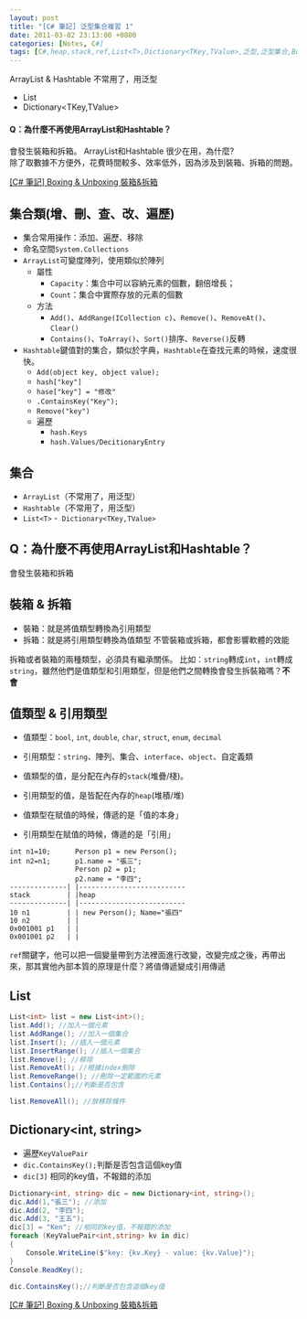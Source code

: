 ```yaml
---
layout: post
title: "[C# 筆記] 泛型集合複習 1"
date: 2011-03-02 23:13:00 +0800
categories: [Notes, C#]
tags: [C#,heap,stack,ref,List<T>,Dictionary<TKey,TValue>,泛型,泛型集合,Boxing Unboxing,裝箱 拆箱]
---
```


ArrayList & Hashtable 不常用了，用泛型

- List<T>
- Dictionary<TKey,TValue>

#### Q：為什麼不再使用ArrayList和Hashtable？
會發生裝箱和拆箱。
ArrayList和Hashtable 很少在用，為什麼?      
除了取數據不方便外，花費時間較多、效率低外，因為涉及到裝箱、拆箱的問題。
        
[[C# 筆記] Boxing & Unboxing 裝箱&拆箱](https://riivalin.github.io/posts/2011/01/boxing-unboxing/)


## 集合類(增、刪、查、改、遍歷)
- 集合常用操作：添加、遍歷、移除
- 命名空間`System.Collections`
- `ArrayList`可變度陣列，使用類似於陣列
    - 屬性
        - `Capacity`：集合中可以容納元素的個數，翻倍增長；
        - `Count`：集合中實際存放的元素的個數
    - 方法
        - `Add()`、`AddRange(ICollection c)`、`Remove()`、`RemoveAt()`、`Clear()`
        - `Contains()`、`ToArray()`、`Sort()`排序、`Reverse()`反轉
- `Hashtable`鍵值對的集合，類似於字典，`Hashtable`在查找元素的時候，速度很快。
    - `Add(object key, object value);`
    - `hash["key"]`
    - `hase["key"] = "修改" `
    - `.ContainsKey("Key");`
    - `Remove("key")`
    - 遍歷
        - `hash.Keys`
        - `hash.Values/DecitionaryEntry`


## 集合
- `ArrayList`（不常用了，用泛型）
- `Hashtable`（不常用了，用泛型）
- `List<T>`
-` Dictionary<TKey,TValue>`

## Q：為什麼不再使用ArrayList和Hashtable？
會發生裝箱和拆箱

## 裝箱 & 拆箱
- 裝箱：就是將值類型轉換為引用類型
- 拆箱：就是將引用類型轉換為值類型
不管裝箱或拆箱，都會影響軟體的效能

拆箱或者裝箱的兩種類型，必須具有繼承關係。
比如：`string`轉成`int`，`int`轉成`string`，雖然他們是值類型和引用類型，但是他們之間轉換會發生拆裝箱嗎？**不會**

## 值類型 & 引用類型
- 值類型：`bool`, `int`, `double`, `char`, `struct`, `enum`, `decimal`
- 引用類型：`string`、陣列、集合、`interface`、`object`、自定義類

- 值類型的值，是分配在內存的`stack`(堆疊/棧)。
- 引用類型的值，是皆配在內存的`heap`(堆積/堆)

- 值類型在賦值的時候，傳遞的是「值的本身」
- 引用類型在賦值的時候，傳遞的是「引用」

```
int n1=10;      Person p1 = new Person();
int n2=n1;      p1.name = "張三";
                Person p2 = p1;
                p2.name = "李四";
--------------| |--------------------------
stack         | |heap
--------------| |--------------------------
10 n1         | | new Person(); Name="張四"
10 n2         | |
0x001001 p1   | |
0x001001 p2   | |
```
`ref`關鍵字，他可以把一個變量帶到方法裡面進行改變，改變完成之後，再帶出來，那其實他內部本質的原理是什麼？將值傳遞變成引用傳遞

## List<T>

```c#
List<int> list = new List<int>();
list.Add(); //加入一個元素
list.AddRange(); //加入一個集合
list.Insert(); //插入一個元素
list.InsertRange(); //插入一個集合
list.Remove(); //移除
list.RemoveAt(); //根據index刪除
list.RemoveRange(); //刪除一定範圍的元素
list.Contains();//判斷是否包含

list.RemoveAll(); //放移除條件
```

## Dictionary<int, string> 

- 遍歷`KeyValuePair` 
- `dic.ContainsKey();`判斷是否包含這個key值
- `dic[3]` 相同的key值，不報錯的添加

```c#
Dictionary<int, string> dic = new Dictionary<int, string>();
dic.Add(1,"張三"); //添加
dic.Add(2, "李四");
dic.Add(3, "王五");
dic[3] = "Ken"; //相同的key值，不報錯的添加
foreach (KeyValuePair<int,string> kv in dic)
{
    Console.WriteLine($"key: {kv.Key} - value: {kv.Value}");
}
Console.ReadKey();

dic.ContainsKey();//判斷是否包含這個key值
```

[[C# 筆記] Boxing & Unboxing 裝箱&拆箱](https://riivalin.github.io/posts/2011/01/boxing-unboxing/)
